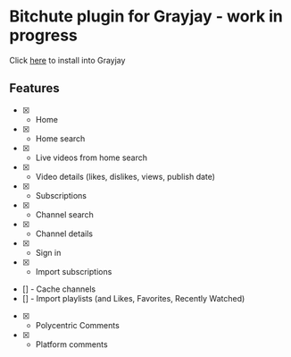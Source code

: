 # Bitchute plugin for Grayjay - work in progress

Click [here]() to install into Grayjay

## Features
- [x] - Home
- [x] - Home search
- [x] - Live videos from home search
- [x] - Video details (likes, dislikes, views, publish date)
- [x] - Subscriptions
- [x] - Channel search
- [x] - Channel details
- [x] - Sign in
- [x] - Import subscriptions
- [] - Cache channels
- [] - Import playlists (and Likes, Favorites, Recently Watched)
- [x] - Polycentric Comments
- [x] - Platform comments